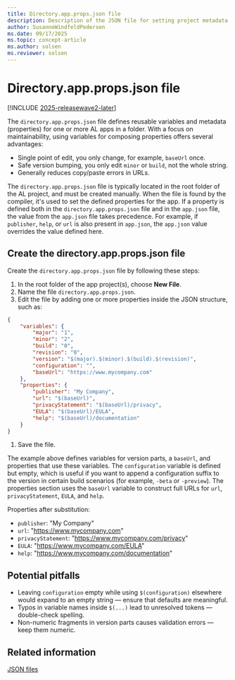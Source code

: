 ```yaml
---
title: Directory.app.props.json file
description: Description of the JSON file for setting project metadata in AL extensions for Business Central.
author: SusanneWindfeldPedersen
ms.date: 09/17/2025
ms.topic: concept-article
ms.author: solsen
ms.reviewer: solsen
---
```


# Directory.app.props.json file

[!INCLUDE [2025-releasewave2-later](../includes/2025-releasewave2-later.md)]

The `directory.app.props.json` file defines reusable variables and metadata (properties) for one or more AL apps in a folder. With a focus on maintainability, using variables for composing properties offers several advantages:

- Single point of edit, you only change, for example, `baseUrl` once.
- Safe version bumping, you only edit `minor` or `build`, not the whole string.  
- Generally reduces copy/paste errors in URLs.

The `directory.app.props.json` file is typically located in the root folder of the AL project, and must be created manually. When the file is found by the compiler, it's used to set the defined properties for the app. If a property is defined both in the `directory.app.props.json` file and in the `app.json` file, the value from the `app.json` file takes precedence. For example, if `publisher`, `help`, or `url` is also present in `app.json`, the `app.json` value overrides the value defined here.


## Create the directory.app.props.json file

Create the `directory.app.props.json` file by following these steps:

1) In the root folder of the app project(s), choose **New File**.
1) Name the file `directory.app.props.json`.
1) Edit the file by adding one or more properties inside the JSON structure, such as:

```json
{
    "variables": {
        "major": "1",
        "minor": "2",
        "build": "0",
        "revision": "0",
        "version": "$(major).$(minor).$(build).$(revision)",
        "configuration": "",
        "baseUrl": "https://www.mycompany.com"
    },
    "properties": {
        "publisher": "My Company",
        "url": "$(baseUrl)",
        "privacyStatement": "$(baseUrl)/privacy",
        "EULA": "$(baseUrl)/EULA",
        "help": "$(baseUrl)/documentation"
    }
}
```

1) Save the file.

The example above defines variables for version parts, a `baseUrl`, and properties that use these variables. The `configuration` variable is defined but empty, which is useful if you want to append a configuration suffix to the version in certain build scenarios (for example, `-beta` or `-preview`). The properties section uses the `baseUrl` variable to construct full URLs for `url`, `privacyStatement`, `EULA`, and `help`.

Properties after substitution:

- `publisher`: "My Company"
- `url`: "https://www.mycompany.com"
- `privacyStatement`: "https://www.mycompany.com/privacy"
- `EULA`: "https://www.mycompany.com/EULA"
- `help`: "https://www.mycompany.com/documentation"


## Potential pitfalls

- Leaving `configuration` empty while using `$(configuration)` elsewhere would expand to an empty string — ensure that defaults are meaningful.
- Typos in variable names inside `$(...)` lead to unresolved tokens — double-check spelling.
- Non-numeric fragments in version parts causes validation errors — keep them numeric.

## Related information

[JSON files](devenv-json-files.md)  